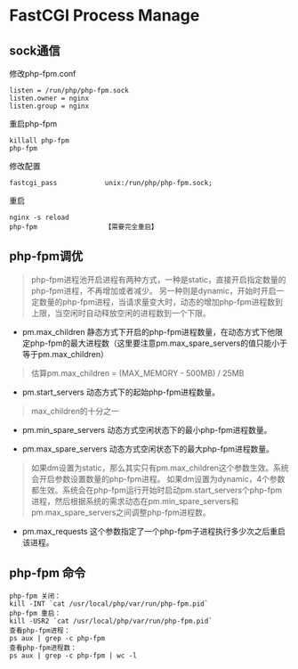 # FastCGI Process Manage

## sock通信
修改php-fpm.conf
~~~
listen = /run/php/php-fpm.sock
listen.owner = nginx
listen.group = nginx
~~~

重启php-fpm
~~~
killall php-fpm
php-fpm
~~~

修改配置
~~~
fastcgi_pass            unix:/run/php/php-fpm.sock;
~~~

重启
~~~
nginx -s reload
php-fpm                 【需要完全重启】
~~~

## php-fpm调优
> php-fpm进程池开启进程有两种方式，一种是static，直接开启指定数量的php-fpm进程，不再增加或者减少。
> 另一种则是dynamic，开始时开启一定数量的php-fpm进程，当请求量变大时，动态的增加php-fpm进程数到上限，当空闲时自动释放空闲的进程数到一个下限。

* pm.max_children
静态方式下开启的php-fpm进程数量，在动态方式下他限定php-fpm的最大进程数（这里要注意pm.max_spare_servers的值只能小于等于pm.max_children）
> 估算pm.max_children = (MAX_MEMORY - 500MB) / 25MB

* pm.start_servers
动态方式下的起始php-fpm进程数量。
> max_children的十分之一

* pm.min_spare_servers
动态方式空闲状态下的最小php-fpm进程数量。

* pm.max_spare_servers
动态方式空闲状态下的最大php-fpm进程数量。

> 如果dm设置为static，那么其实只有pm.max_children这个参数生效。系统会开启参数设置数量的php-fpm进程。
> 如果dm设置为dynamic，4个参数都生效。系统会在php-fpm运行开始时启动pm.start_servers个php-fpm进程，然后根据系统的需求动态在pm.min_spare_servers和pm.max_spare_servers之间调整php-fpm进程数。

* pm.max_requests
这个参数指定了一个php-fpm子进程执行多少次之后重启该进程。

## php-fpm 命令
~~~
php-fpm 关闭：
kill -INT `cat /usr/local/php/var/run/php-fpm.pid`
php-fpm 重启：
kill -USR2 `cat /usr/local/php/var/run/php-fpm.pid`
查看php-fpm进程：
ps aux | grep -c php-fpm
查看php-fpm进程数：
ps aux | grep -c php-fpm | wc -l
~~~
